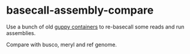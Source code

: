 # basecall-assembly-compare

Use a bunch of old [guppy containers](http://datasets.datalad.org/?dir=/shub/TomHarrop/ont-containers) to re-basecall some reads and run assemblies.

Compare with busco, meryl and ref genome.
